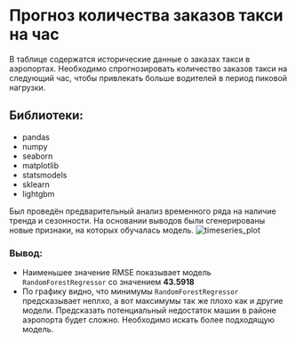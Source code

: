 # Прогноз количества заказов такси на час
В таблице содержатся исторические данные о заказах такси в аэропортах. Необходимо спрогнозировать количество заказов такси на следующий час, 
чтобы привлекать больше водителей в период пиковой нагрузки.

## Библиотеки:
- pandas
- numpy
- seaborn
- matplotlib
- statsmodels
- sklearn
- lightgbm

Был проведён предварительный анализ временного ряда на наличие тренда и сезонности. На основании выводов были сгенерированы новые признаки, на которых обучалась модель.
![timeseries_plot](https://github.com/LadaChernenko/yandex.practikum_projects/tree/main/taxi_timeseries/timeseries_img.png)
### Вывод:

- Наименьшее значение RMSE показывает модель `RandomForestRegressor` со значением **43.5918**
- По графику видно, что минимумы `RandomForestRegressor` предсказывает неплхо, а вот максимумы так же плохо как и другие модели. 
Предсказать потенциальный недостаток машин в районе аэропорта будет сложно. Необходимо искать более подходящую модель.
